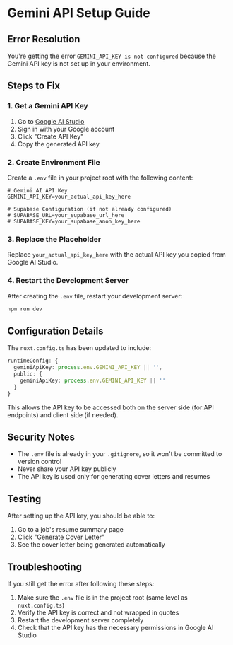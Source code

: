 # Gemini API Setup Guide

## Error Resolution

You're getting the error `GEMINI_API_KEY is not configured` because the Gemini API key is not set up in your environment.

## Steps to Fix

### 1. Get a Gemini API Key

1. Go to [Google AI Studio](https://makersuite.google.com/app/apikey)
2. Sign in with your Google account
3. Click "Create API Key"
4. Copy the generated API key

### 2. Create Environment File

Create a `.env` file in your project root with the following content:

```env
# Gemini AI API Key
GEMINI_API_KEY=your_actual_api_key_here

# Supabase Configuration (if not already configured)
# SUPABASE_URL=your_supabase_url_here
# SUPABASE_KEY=your_supabase_anon_key_here
```

### 3. Replace the Placeholder

Replace `your_actual_api_key_here` with the actual API key you copied from Google AI Studio.

### 4. Restart the Development Server

After creating the `.env` file, restart your development server:

```bash
npm run dev
```

## Configuration Details

The `nuxt.config.ts` has been updated to include:

```typescript
runtimeConfig: {
  geminiApiKey: process.env.GEMINI_API_KEY || '',
  public: {
    geminiApiKey: process.env.GEMINI_API_KEY || ''
  }
}
```

This allows the API key to be accessed both on the server side (for API endpoints) and client side (if needed).

## Security Notes

- The `.env` file is already in your `.gitignore`, so it won't be committed to version control
- Never share your API key publicly
- The API key is used only for generating cover letters and resumes

## Testing

After setting up the API key, you should be able to:
1. Go to a job's resume summary page
2. Click "Generate Cover Letter"
3. See the cover letter being generated automatically

## Troubleshooting

If you still get the error after following these steps:

1. Make sure the `.env` file is in the project root (same level as `nuxt.config.ts`)
2. Verify the API key is correct and not wrapped in quotes
3. Restart the development server completely
4. Check that the API key has the necessary permissions in Google AI Studio

